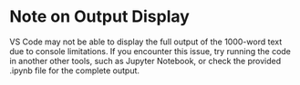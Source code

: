 # Note on Output Display
VS Code may not be able to display the full output of the 1000-word text due to console limitations. If you encounter this issue, try running the code in another other tools, such as Jupyter Notebook, or check the provided .ipynb file for the complete output. 
